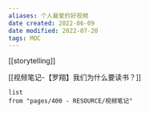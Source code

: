 ```yaml
---
aliases: 个人最爱的好视频
date created: 2022-06-09
date modified: 2022-07-20
tags: MOC 
---
```


[[storytelling]]

[[视频笔记-【罗翔】我们为什么要读书？]]

```dataview
list
from "pages/400 - RESOURCE/视频笔记"
```